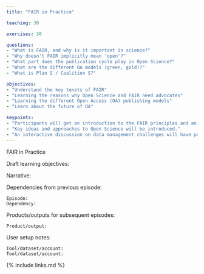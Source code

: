 ```yaml
---
title: "FAIR in Practice"

teaching: 30

exercises: 30

questions:
- "What is FAIR, and why is it important in science?"
- "Why doesn't FAIR implicitly mean 'open'?"
- "What part does the publication cycle play in Open Science?"
- "What are the different OA models (green, gold)?"
- "What is Plan S / Coalition S?"

objectives:
- "Understand the key tenets of FAIR"
- "Learning the reasons why Open Science and FAIR need advocates"
- "Learning the different Open Access (OA) publishing models"
- "Learn about the future of OA"

keypoints:
- "Participants will get an introduction to the FAIR principles and an overview of some of the major community projects and technological approaches for implementing FAIR and complying with mandates such as Plan S"
- "Key ideas and approaches to Open Science will be introduced."
- "An interactive discussion on data management challenges will have participants work through sections of grant applications (their own and provided examples) to identify weak points in FAIRness."
---
```


FAIR in Practice

Draft learning objectives:

Narrative:

Dependencies from previous episode:

    Episode:
    Dependency:

Products/outputs for subsequent episodes:

    Product/output:

User setup notes:

    Tool/dataset/account:
    Tool/dataset/account:

{% include links.md %}

